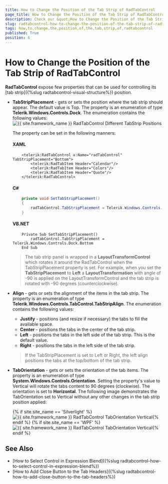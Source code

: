 ```yaml
---
title: How to Change the Position of the Tab Strip of RadTabControl
page_title: How to Change the Position of the Tab Strip of RadTabControl
description: Check our &quot;How to Change the Position of the Tab Strip of RadTabControl&quot; documentation article for the RadTabControl {{ site.framework_name }} control.
slug: radtabcontrol-how-to-change-the-position-of-the-tab-strip-of-radtabcontrol
tags: how,to,change,the,position,of,the,tab,strip,of,radtabcontrol
published: True
position: 6
---
```


# How to Change the Position of the Tab Strip of RadTabControl

__RadTabControl__ expose few properties that can be used for controlling its [tab strip]({%slug radtabcontrol-visual-structure%}) position. 
* __TabStripPlacement__ - gets or sets the position where the tab strip should appear. The default value is Top. The property is an enumeration of type __Telerik.Windows.Controls.Dock__. The enumeration contains the following values:  
	![{{ site.framework_name }} RadTabControl Different TabStrip Positions](images/RadTabControl_HowTo_TabStripPosition_02.png)
	
	The property can be set in the following manners:
	#### __XAML__
	```XAML
		<telerik:RadTabControl x:Name="radTabControl" TabStripPlacement="Bottom">
			<telerik:RadTabItem Header="Calendar"/>
			<telerik:RadTabItem Header="Colors"/>
			<telerik:RadTabItem Header="Quote"/>
		</telerik:RadTabControl>
	```
	
	#### __C#__
	```C#
		private void SetTabStripPlacement()
		{
			radTabControl.TabStripPlacement = Telerik.Windows.Controls.Dock.Bottom;
		}
	```

	#### __VB.NET__
	```VB.NET
		Private Sub SetTabStripPlacement()
			radTabControl.TabStripPlacement = Telerik.Windows.Controls.Dock.Bottom
		End Sub
	```
	
	>The tab strip panel is wrapped in a __LayoutTransformControl__ which rotates it around the RadTabControl when the TabStripPlacement property is set. For example, when you set the __TabStripPlacement__ to __Left__ a __LayoutTransformation__ with angle of -90 is applied on the LayoutTransformControl and the tab strip is rotated with -90 degrees (counterclockwise). 
	
* __Align__	- gets or sets the alignment of the items in the tab strip. The property is an enumeration of type __Telerik.Windows.Controls.TabControl.TabStripAlign__. The enumeration contains the following values:
	* __Justify__ - positions (and resize if necessary) the tabs to fill the available space.
	* __Center__ - positions the tabs in the center of the tab strip.
	* __Left__ - positions the tabs in the left side of the tab strip. This is the default value.
	* __Right__ - positions the tabs in the left side of the tab strip.  
		
	>If the TabStripPlacement is set to Left or Right, the left align positions the tabs at the top/bottom of the tab strip.	

* __TabOrientation__ - gets or sets the orientation of the tab items. The property is an enumeration of type __System.Windows.Controls.Orientation__. Setting the property's value to Vertical will rotate the tabs content to 90 degrees (clockwise). The orientation is set to __Horizontal__.
	The following image demonstrates the TabOrientation set to Vertical without any other changes in the tab strip position applied:
	
	{% if site.site_name == 'Silverlight' %}![{{ site.framework_name }} RadTabControl TabOrientation Vertical](images/RadTabControl_HowTo_TabStripPosition_01.png){% endif %}
	{% if site.site_name == 'WPF' %}![{{ site.framework_name }} RadTabControl TabOrientation Vertical](images/RadTabControl_HowTo_TabStripPosition_01-wpf.png){% endif %}		

## See Also
 * [How to Select Control in Expression Blend]({%slug radtabcontrol-how-to-select-control-in-expression-blend%})
 * [How to Add Close Button to the Tab Headers]({%slug radtabcontrol-how-to-add-close-button-to-the-tab-headers%})